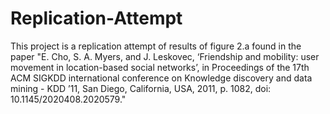 # Replication-Attempt
This project is a replication attempt of results of figure 2.a found in the paper "E. Cho, S. A. Myers, and J. Leskovec, ‘Friendship and mobility: user movement in location-based social networks’, in Proceedings of the 17th ACM SIGKDD international conference on Knowledge discovery and data mining - KDD ’11, San Diego, California, USA, 2011, p. 1082, doi: 10.1145/2020408.2020579."
